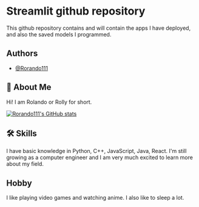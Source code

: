 
# Streamlit github repository

This github repository contains and will contain the apps I have deployed, and also the saved models I programmed.


## Authors

- [@Rorando111](https://github.com/Rorando111)

## 🚀 About Me
Hi! I am Rolando or Rolly for short. 

[![Rorando111's GitHub stats](https://github-readme-stats.vercel.app/api?username=Rorando111)](https://github.com/Rorando111/github-readme-stats)


## 🛠 Skills
I have basic knowledge in Python, C++, JavaScript, Java, React. I'm still growing as a computer engineer and I am very much excited to learn more about my field.

## Hobby
I like playing video games and watching anime. I also like to sleep a lot.
